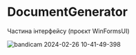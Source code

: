 # DocumentGenerator
Частина інтерфейсу (проєкт WinFormsUI)



![bandicam 2024-02-26 10-41-49-398](https://github.com/NikaBug/DocumentGenerator/assets/149799394/fc61a06b-fa15-4649-94ae-8fca9d0209eb)











